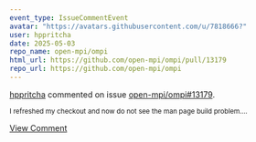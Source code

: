 ```yaml
---
event_type: IssueCommentEvent
avatar: "https://avatars.githubusercontent.com/u/7818666?"
user: hppritcha
date: 2025-05-03
repo_name: open-mpi/ompi
html_url: https://github.com/open-mpi/ompi/pull/13179
repo_url: https://github.com/open-mpi/ompi
---
```


<a href='https://github.com/hppritcha' target='_blank'>hppritcha</a> commented on issue <a href='https://github.com/open-mpi/ompi/pull/13179' target='_blank'>open-mpi/ompi#13179</a>.

<small>I refreshed my checkout and now do not see the man page build problem....</small>

<a href='https://github.com/open-mpi/ompi/pull/13179' target='_blank'>View Comment</a>
